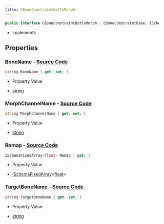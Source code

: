 ```yaml
---
title: CBoneConstraintDotToMorph
---
```


```csharp
public interface CBoneConstraintDotToMorph : CBoneConstraintBase, ISchemaClass<CBoneConstraintBase>, ISchemaClass<CBoneConstraintDotToMorph>, ISchemaField, ISchemaClass, INativeHandle
```

- Implements

## Properties

### **BoneName** - [Source Code](https://github.com/swiftly-solution/swiftlys2/blob/main/managed/src/SwiftlyS2.Generated/Schemas/Interfaces/CBoneConstraintDotToMorph.cs#L16)

```csharp
string BoneName { get; set; }
```

- Property Value

- [string](https://learn.microsoft.com/dotnet/api/system.string)

### **MorphChannelName** - [Source Code](https://github.com/swiftly-solution/swiftlys2/blob/main/managed/src/SwiftlyS2.Generated/Schemas/Interfaces/CBoneConstraintDotToMorph.cs#L20)

```csharp
string MorphChannelName { get; set; }
```

- Property Value

- [string](https://learn.microsoft.com/dotnet/api/system.string)

### **Remap** - [Source Code](https://github.com/swiftly-solution/swiftlys2/blob/main/managed/src/SwiftlyS2.Generated/Schemas/Interfaces/CBoneConstraintDotToMorph.cs#L22)

```csharp
ISchemaFixedArray<float> Remap { get; }
```

- Property Value

- [ISchemaFixedArray](/docs/api/shared/schemas/ischemafixedarray-1)<[float](https://learn.microsoft.com/dotnet/api/system.single)>

### **TargetBoneName** - [Source Code](https://github.com/swiftly-solution/swiftlys2/blob/main/managed/src/SwiftlyS2.Generated/Schemas/Interfaces/CBoneConstraintDotToMorph.cs#L18)

```csharp
string TargetBoneName { get; set; }
```

- Property Value

- [string](https://learn.microsoft.com/dotnet/api/system.string)

